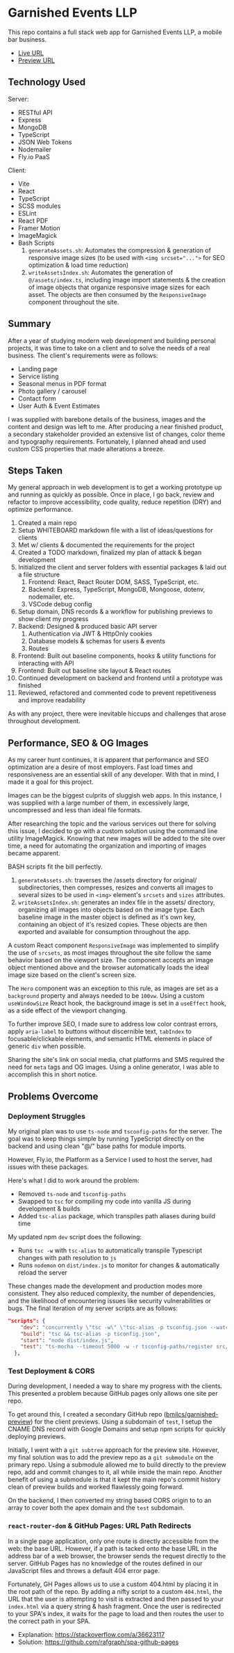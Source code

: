 # Garnished Events LLP

This repo contains a full stack web app for Garnished Events LLP, a mobile bar business.

- [Live URL](https://garnished.events)
- [Preview URL](https://test.garnished.events)

## Technology Used

Server:

- RESTful API
- Express
- MongoDB
- TypeScript
- JSON Web Tokens
- Nodemailer
- Fly.io PaaS

Client:

- Vite
- React
- TypeScript
- SCSS modules
- ESLint
- React PDF
- Framer Motion
- ImageMagick
- Bash Scripts
  1. `generateAssets.sh`: Automates the compression & generation of responsive image sizes (to be used with `<img srcset="...">` for SEO optimization & load time reduction)
  2. `writeAssetsIndex.sh`: Automates the generation of `@/assets/index.ts`, including image import statements & the creation of image objects that organize responsive image sizes for each asset. The objects are then consumed by the `ResponsiveImage` component throughout the site.

## Summary

After a year of studying modern web development and building personal projects, it was time to take on a client and to solve the needs of a real business. The client's requirements were as follows:

- Landing page
- Service listing
- Seasonal menus in PDF format
- Photo gallery / carousel
- Contact form
- User Auth & Event Estimates

I was supplied with barebone details of the business, images and the content and design was left to me. After producing a near finished product, a secondary stakeholder provided an extensive list of changes, color theme and typography requirements. Fortunately, I planned ahead and used custom CSS properties that made alterations a breeze.

## Steps Taken

My general approach in web development is to get a working prototype up and running as quickly as possible. Once in place, I go back, review and refactor to improve accessibility, code quality, reduce repetition (DRY) and optimize performance.

1. Created a main repo
2. Setup WHITEBOARD markdown file with a list of ideas/questions for clients
3. Met w/ clients & documented the requirements for the project
4. Created a TODO markdown, finalized my plan of attack & began development
5. Initialized the client and server folders with essential packages & laid out a file structure
   1. Frontend: React, React Router DOM, SASS, TypeScript, etc.
   2. Backend: Express, TypeScript, MongoDB, Mongoose, dotenv, nodemailer, etc.
   3. VSCode debug config
6. Setup domain, DNS records & a workflow for publishing previews to show client my progress
7. Backend: Designed & produced basic API server
   1. Authentication via JWT & HttpOnly cookies
   2. Database models & schemas for users & events
   3. Routes
8. Frontend: Built out baseline components, hooks & utility functions for interacting with API
9. Frontend: Built out baseline site layout & React routes
10. Continued development on backend and frontend until a prototype was finished
11. Reviewed, refactored and commented code to prevent repetitiveness and improve readability

As with any project, there were inevitable hiccups and challenges that arose throughout development.

## Performance, SEO & OG Images

As my career hunt continues, it is apparent that performance and SEO optimization are a desire of most employers. Fast load times and responsiveness are an essential skill of any developer. With that in mind, I made it a goal for this project.

Images can be the biggest culprits of sluggish web apps. In this instance, I was supplied with a large number of them, in excessively large, uncompressed and less than ideal file formats.

After researching the topic and the various services out there for solving this issue, I decided to go with a custom solution using the command line utility ImageMagick. Knowing that new images will be added to the site over time, a need for automating the organization and importing of images became apparent.

BASH scripts fit the bill perfectly.

1. `generateAssets.sh`: traverses the /assets directory for original/ subdirectories, then compresses, resizes and converts all images to several sizes to be used in `<img>` element's `srcsets` and `sizes` attributes.
2. `writeAssetsIndex.sh`: generates an index file in the assets/ directory, organizing all images into objects based on the image type. Each baseline image in the master object is defined as it's own key, containing an object of it's resized copies. These objects are then exported and available for consumption throughout the app.

A custom React component `ResponsiveImage` was implemented to simplify the use of `srcsets`, as most images throughout the site follow the same behavior based on the viewport size. The component accepts an image object mentioned above and the browser automatically loads the ideal image size based on the client's screen size.

The `Hero` component was an exception to this rule, as images are set as a `background` property and always needed to be `100vw`. Using a custom `useWindowSize` React hook, the background image is set in a `useEffect` hook, as a side effect of the viewport changing.

To further improve SEO, I made sure to address low color contrast errors, apply `aria-label` to buttons without discernible text, `tabIndex` to focusable/clickable elements, and semantic HTML elements in place of generic `div` when possible.

Sharing the site's link on social media, chat platforms and SMS required the need for `meta` tags and OG images. Using a online generator, I was able to accomplish this in short notice.

## Problems Overcome

### Deployment Struggles

My original plan was to use `ts-node` and `tsconfig-paths` for the server. The goal was to keep things simple by running TypeScript directly on the backend and using clean "@/" base paths for module imports.

However, Fly.io, the Platform as a Service I used to host the server, had issues with these packages.

Here's what I did to work around the problem:

- Removed `ts-node` and `tsconfig-paths`
- Swapped to `tsc` for compiling my code into vanilla JS during development & builds
- Added `tsc-alias` package, which transpiles path aliases during build time

My updated npm `dev` script does the following:

- Runs `tsc -w` with `tsc-alias` to automatically transpile Typescript changes with path resolution to `js`
- Runs `nodemon` on `dist/index.js` to monitor for changes & automatically reload the server

These changes made the development and production modes more consistent. They also reduced complexity, the number of dependencies, and the likelihood of encountering issues like security vulnerabilities or bugs. The final iteration of my server scripts are as follows:

```json
"scripts": {
    "dev": "concurrently \"tsc -w\" \"tsc-alias -p tsconfig.json --watch\" \"nodemon --inspect --ignore tests dist/index.js\"",
    "build": "tsc && tsc-alias -p tsconfig.json",
    "start": "node dist/index.js",
    "test": "ts-mocha --timeout 5000 -w -r tsconfig-paths/register src/tests/**/*.ts"
  },
```

### Test Deployment & CORS

During development, I needed a way to share my progress with the clients. This presented a problem because GitHub pages only allows one site per repo.

To get around this, I created a secondary GitHub repo ([bmilcs/garnished-preview](https://github.com/bmilcs/garnished-preview)) for the client previews. Using a subdomain of `test`, I setup the CNAME DNS record with Google Domains and setup npm scripts for quickly deploying previews.

Initially, I went with a `git subtree` approach for the preview site. However, my final solution was to add the preview repo as a `git submodule` on the primary repo. Using a submodule allowed me to build directly to the preview repo, add and commit changes to it, all while inside the main repo. Another benefit of using a submodule is that it kept the main repo's commit history clean of preview builds and worked flawlessly going forward.

On the backend, I then converted my string based CORS origin to to an array to cover both the apex domain and the `test` subdomain.

### `react-router-dom` & GitHub Pages: URL Path Redirects

In a single page application, only one route is directly accessible from the web: the base URL. However, if a path is tacked onto the base URL in the address bar of a web browser, the browser sends the request directly to the server. GitHub Pages has no knowledge of the routes defined in our JavaScript files and throws a default 404 error page.

Fortunately, GH Pages allows us to use a custom 404.html by placing it in the root path of the repo. By adding a nifty script to a custom `404.html`, the URL that the user is attempting to visit is extracted and then passed to your `index.html` via a query string & hash fragment. Once the user is redirected to your SPA's index, it waits for the page to load and then routes the user to the correct path in your SPA.

- Explanation: https://stackoverflow.com/a/36623117
- Solution: https://github.com/rafgraph/spa-github-pages
